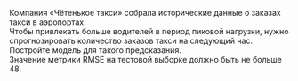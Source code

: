 Компания «Чётенькое такси» собрала исторические данные о заказах такси в аэропортах. \
Чтобы привлекать больше водителей в период пиковой нагрузки, нужно спрогнозировать количество заказов такси на следующий час. \
Постройте модель для такого предсказания.\
Значение метрики RMSE на тестовой выборке должно быть не больше 48.
